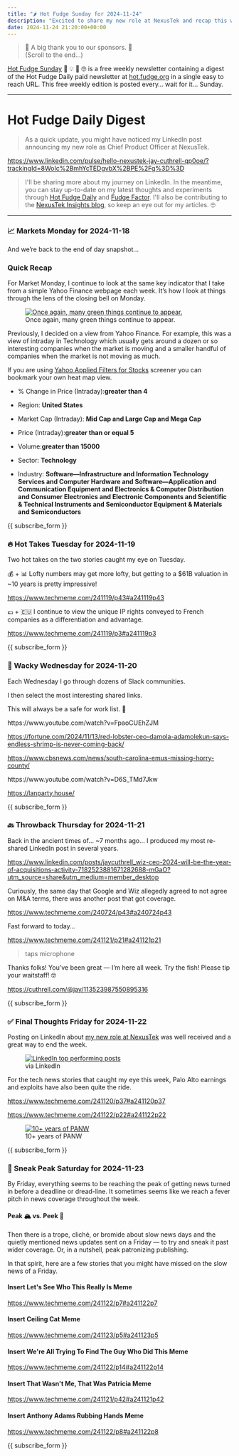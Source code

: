 ```yaml
---
title: "🌶️ Hot Fudge Sunday for 2024-11-24"
description: "Excited to share my new role at NexusTek and recap this week's market insights and hot takes!"
date: 2024-11-24 21:20:00+00:00
---
```


<!-- buttondown-editor-mode: fancy --><blockquote class="pullquote"><p>🙏 A big thank you to our sponsors. 🙏<br>(Scroll to the end…)</p></blockquote><p><a target="_blank" rel="noopener noreferrer nofollow" href="https://hot.fudge.org">Hot Fudge Sunday</a> 🤔 💡 🤯 🤓 is a free weekly newsletter containing a digest of the Hot Fudge Daily paid newsletter at <a target="_blank" rel="noopener noreferrer nofollow" href="https://hot.fudge.org">hot.fudge.org</a> in a single easy to reach URL. This free weekly edition is posted every… wait for it… Sunday.</p><hr><h1>Hot Fudge Daily Digest</h1><blockquote><p>As a quick update, you might have noticed my LinkedIn post announcing my new role as Chief Product Officer at NexusTek.</p></blockquote><p><a target="_blank" rel="noopener noreferrer nofollow" href="https://www.linkedin.com/pulse/hello-nexustek-jay-cuthrell-qp0oe/?trackingId=8WoIc%2BmhYcTEDgvbX%2BPE%2Fg%3D%3D">https://www.linkedin.com/pulse/hello-nexustek-jay-cuthrell-qp0oe/?trackingId=8WoIc%2BmhYcTEDgvbX%2BPE%2Fg%3D%3D</a></p><blockquote><p>I'll be sharing more about my journey on LinkedIn. In the meantime, you can stay up-to-date on my latest thoughts and experiments through<span> </span><a target="_self" rel="noopener noreferrer nofollow" class="XfXlvipTSrxjPDmBIXpWhHUCdAMDxlRIsg " href="https://hot.fudge.org/">Hot Fudge Daily</a><span> </span>and<span> </span><a target="_self" rel="noopener noreferrer nofollow" class="XfXlvipTSrxjPDmBIXpWhHUCdAMDxlRIsg " href="https://fudge.org/">Fudge Factor</a>. I'll also be contributing to the<span> </span><a target="_self" rel="noopener noreferrer nofollow" class="XfXlvipTSrxjPDmBIXpWhHUCdAMDxlRIsg " href="https://nexustek.com/insights">NexusTek Insights blog</a>, so keep an eye out for my articles. 🤓</p></blockquote><hr><h3>📈 Markets Monday for 2024-11-18</h3><p>And we’re back to the end of day snapshot…</p><h3 data-pm-slice="1 1 []">Quick Recap</h3><p>For Market Monday, I continue to look at the same key indicator that I take from a simple Yahoo Finance webpage each week. It’s how I look at things through the lens of the closing bell on Monday.</p><figure><a href="https://finance.yahoo.com/screener/568c8b06-3f3e-497e-bae7-6dd1defc231c/heatmap" target="_blank" rel="noopener noreferrer"><img src="https://assets.buttondown.email/images/12b78f69-f6c7-4924-ac41-69cb2cc43511.png?w=960&amp;fit=max" alt="Once again, many green things continue to appear." draggable="false"></a><figcaption>Once again, many green things continue to appear.</figcaption></figure><p>Previously, I decided on a view from Yahoo Finance. For example, this was a view of intraday in Technology which usually gets around a dozen or so interesting companies when the market is moving and a smaller handful of companies when the market is not moving as much.</p><p>If you are using <a target="_blank" rel="noopener noreferrer nofollow" href="https://finance.yahoo.com/screener/568c8b06-3f3e-497e-bae7-6dd1defc231c/heatmap">Yahoo Applied Filters for Stocks</a> screener you can bookmark your own heat map view.</p><ul><li><p>% Change in Price (Intraday):<strong>greater than 4</strong></p></li><li><p>Region: <strong>United States</strong></p></li><li><p>Market Cap (Intraday): <strong>Mid Cap and Large Cap and Mega Cap</strong></p></li><li><p>Price (Intraday):<strong>greater than or equal 5</strong></p></li><li><p>Volume:<strong>greater than 15000</strong></p></li><li><p>Sector: <strong>Technology</strong></p></li><li><p>Industry: <strong>Software—Infrastructure and Information Technology Services and Computer Hardware and Software—Application and Communication Equipment and Electronics &amp; Computer Distribution and Consumer Electronics and Electronic Components and Scientific &amp; Technical Instruments and Semiconductor Equipment &amp; Materials and Semiconductors</strong></p></li></ul><p>{{ subscribe_form }}</p><h3>🔥 Hot Takes Tuesday for 2024-11-19</h3><p>Two hot takes on the two stories caught my eye on Tuesday.</p><p>💰 + 📊 Lofty numbers may get more lofty, but getting to a $61B valuation in ~10 years is pretty impressive!</p><p><a target="_blank" rel="noopener noreferrer nofollow" href="https://www.techmeme.com/241119/p43#a241119p43">https://www.techmeme.com/241119/p43#a241119p43</a></p><p>💶 + 🇪🇺 I continue to view the unique IP rights conveyed to French companies as a differentiation and advantage.</p><p><a target="_blank" rel="noopener noreferrer nofollow" href="https://www.techmeme.com/241119/p3#a241119p3">https://www.techmeme.com/241119/p3#a241119p3</a></p><p>{{ subscribe_form }}</p><h3>🤪 Wacky Wednesday for 2024-11-20</h3><p>Each Wednesday I go through dozens of Slack communities.</p><p>I then select the most interesting shared links.</p><p>This will always be a safe for work list. 🙈</p><p>https://www.youtube.com/watch?v=FpaoCUEhZJM</p><p><a target="_blank" rel="noopener noreferrer nofollow" href="https://fortune.com/2024/11/13/red-lobster-ceo-damola-adamolekun-says-endless-shrimp-is-never-coming-back/">https://fortune.com/2024/11/13/red-lobster-ceo-damola-adamolekun-says-endless-shrimp-is-never-coming-back/</a></p><p><a target="_blank" rel="noopener noreferrer nofollow" href="https://www.cbsnews.com/news/south-carolina-emus-missing-horry-county/">https://www.cbsnews.com/news/south-carolina-emus-missing-horry-county/</a></p><p>https://www.youtube.com/watch?v=D6S_TMd7Jkw</p><p><a target="_blank" rel="noopener noreferrer nofollow" href="https://lanparty.house/">https://lanparty.house/</a></p><p>{{ subscribe_form }}</p><h3>🔙 Throwback Thursday for 2024-11-21</h3><p>Back in the ancient times of… ~7 months ago… I produced my most re-shared LinkedIn post in several years.</p><p><a target="_blank" rel="noopener noreferrer nofollow" href="https://www.linkedin.com/posts/jaycuthrell_wiz-ceo-2024-will-be-the-year-of-acquisitions-activity-7182523881671282688-mGaO?utm_source=share&amp;utm_medium=member_desktop">https://www.linkedin.com/posts/jaycuthrell_wiz-ceo-2024-will-be-the-year-of-acquisitions-activity-7182523881671282688-mGaO?utm_source=share&amp;utm_medium=member_desktop</a></p><p>Curiously, the same day that Google and Wiz allegedly agreed to not agree on M&amp;A terms, there was another post that got coverage.</p><p><a target="_blank" rel="noopener noreferrer nofollow" href="https://www.techmeme.com/240724/p43#a240724p43">https://www.techmeme.com/240724/p43#a240724p43</a></p><p>Fast forward to today…</p><p><a target="_blank" rel="noopener noreferrer nofollow" href="https://www.techmeme.com/241121/p21#a241121p21">https://www.techmeme.com/241121/p21#a241121p21</a></p><blockquote class="pullquote"><p>taps microphone</p></blockquote><p>Thanks folks! You’ve been great — I’m here all week. Try the fish! Please tip your waitstaff! 🤓</p><p><a target="_blank" rel="noopener noreferrer nofollow" href="https://cuthrell.com/@jay/113523987550895316">https://cuthrell.com/@jay/113523987550895316</a></p><p>{{ subscribe_form }}</p><h3>✅ Final Thoughts Friday for 2024-11-22</h3><p>Posting on LinkedIn about <a target="_blank" rel="noopener noreferrer nofollow" href="https://www.linkedin.com/in/jaycuthrell">my new role at NexusTek</a> was well received and a great way to end the week.</p><figure><a href="https://www.linkedin.com/in/jaycuthrell/" target="_blank" rel="noopener noreferrer"><img src="https://assets.buttondown.email/images/98d8ddef-3e08-4700-9d2f-97c8374a7ed0.png?w=960&amp;fit=max" alt="LinkedIn top performing posts" draggable="false"></a><figcaption>via LinkedIn</figcaption></figure><p>For the tech news stories that caught my eye this week, Palo Alto earnings and exploits have also been quite the ride.</p><p><a target="_blank" rel="noopener noreferrer nofollow" href="https://www.techmeme.com/241120/p37#a241120p37">https://www.techmeme.com/241120/p37#a241120p37</a></p><p><a target="_blank" rel="noopener noreferrer nofollow" href="https://www.techmeme.com/241122/p22#a241122p22">https://www.techmeme.com/241122/p22#a241122p22</a></p><figure><a href="https://www.google.com/finance/quote/PANW:NASDAQ" target="_blank" rel="noopener noreferrer"><img src="https://assets.buttondown.email/images/49de0317-30fe-4c31-9aff-e02efcf42c2f.png?w=960&amp;fit=max" alt="10+ years of PANW" draggable="false"></a><figcaption>10+ years of PANW</figcaption></figure><p></p><p>{{ subscribe_form }}</p><h3>🔮 Sneak Peak Saturday for 2024-11-23</h3><p>By Friday, everything seems to be reaching the peak of getting news turned in before a deadline or dread-line. It sometimes seems like we reach a fever pitch in news coverage throughout the week.</p><h4>Peak 🏔️ vs. Peek 👀</h4><p>Then there is a trope, cliché, or bromide about slow news days and the quietly mentioned news updates sent on a Friday — to try and sneak it past wider coverage. Or, in a nutshell, peak patronizing publishing.</p><p>In that spirit, here are a few stories that you might have missed on the slow news of a Friday.</p><h4>Insert Let's See Who This Really Is Meme</h4><p><a target="_blank" rel="noopener noreferrer nofollow" href="https://www.techmeme.com/241122/p7#a241122p7">https://www.techmeme.com/241122/p7#a241122p7</a></p><h4>Insert Ceiling Cat Meme</h4><p><a target="_blank" rel="noopener noreferrer nofollow" href="https://www.techmeme.com/241123/p5#a241123p5">https://www.techmeme.com/241123/p5#a241123p5</a></p><h4>Insert We're All Trying To Find The Guy Who Did This Meme</h4><p><a target="_blank" rel="noopener noreferrer nofollow" href="https://www.techmeme.com/241122/p14#a241122p14">https://www.techmeme.com/241122/p14#a241122p14</a></p><h4>Insert That Wasn't Me, That Was Patricia Meme</h4><p><a target="_blank" rel="noopener noreferrer nofollow" href="https://www.techmeme.com/241121/p42#a241121p42">https://www.techmeme.com/241121/p42#a241121p42</a></p><h4>Insert Anthony Adams Rubbing Hands Meme</h4><p><a target="_blank" rel="noopener noreferrer nofollow" href="https://www.techmeme.com/241122/p8#a241122p8">https://www.techmeme.com/241122/p8#a241122p8</a></p><p>{{ subscribe_form }}</p>